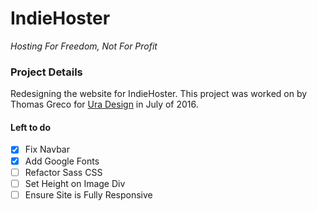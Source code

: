 # IndieHoster 
*Hosting For Freedom, Not For Profit*

### Project Details
Redesigning the website for IndieHoster. This project was worked on by Thomas Greco for [Ura Design](ura.al) in July of 2016.

#### Left to do
* [X] Fix Navbar
* [X] Add Google Fonts
* [ ] Refactor Sass CSS
* [ ] Set Height on Image Div
* [ ] Ensure Site is Fully Responsive 